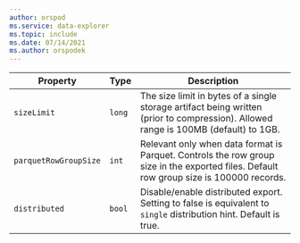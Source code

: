 ```yaml
---
author: orspod
ms.service: data-explorer
ms.topic: include
ms.date: 07/14/2021
ms.author: orspodek
---
```

|Property        |Type    |Description                                                                                                                |
|----------------|--------|---------------------------------------------------------------------------------------------------------------------------|
|`sizeLimit`     |`long`  |The size limit in bytes of a single storage artifact being written (prior to compression). Allowed range is 100MB (default) to 1GB.|
|`parquetRowGroupSize`|`int`  |Relevant only when data format is Parquet. Controls the row group size in the exported files. Default row group size is 100000 records.|
|`distributed`   |`bool`  |Disable/enable distributed export. Setting to false is equivalent to `single` distribution hint. Default is true.